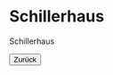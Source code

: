 <link rel="stylesheet" href="/Buchstadt-Leipzig/css/style.css">
<style>
.bgimg-1 {
  background-image: url("https://upload.wikimedia.org/wikipedia/commons/4/49/Schillerhaus_Menckestrasse_Leipzig_2009.jpg");
}
.bgimg-2 {
  background-image: url("https://upload.wikimedia.org/wikipedia/commons/e/ec/Reclam-Regalwand_%28Marquardt%29.JPG");
}
.bgimg-3 {
  background-image: url("https://upload.wikimedia.org/wikipedia/commons/4/49/Schillerhaus_Menckestrasse_Leipzig_2009.jpg");
}
</style>

# Schillerhaus

<div class="bgimg-1">
  <div class="caption">
  <span class="border">Schillerhaus</span>
  </div>
</div>

<div class="separator"></div>
<div class="bgimg-2"></div>
<div class="separator"></div>
<div class="bgimg-3"></div>

<button type="button" onclick="history.back();">Zurück</button>

